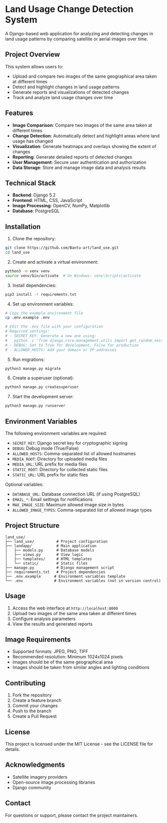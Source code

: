 # Land Usage Change Detection System

A Django-based web application for analyzing and detecting changes in land usage patterns by comparing satellite or aerial images over time.

## Project Overview

This system allows users to:
- Upload and compare two images of the same geographical area taken at different times
- Detect and highlight changes in land usage patterns
- Generate reports and visualizations of detected changes
- Track and analyze land usage changes over time

## Features

- **Image Comparison**: Compare two images of the same area taken at different times
- **Change Detection**: Automatically detect and highlight areas where land usage has changed
- **Visualization**: Generate heatmaps and overlays showing the extent of changes
- **Reporting**: Generate detailed reports of detected changes
- **User Management**: Secure user authentication and authorization
- **Data Storage**: Store and manage image data and analysis results

## Technical Stack

- **Backend**: Django 5.2
- **Frontend**: HTML, CSS, JavaScript
- **Image Processing**: OpenCV, NumPy, Matplotlib
- **Database**: PostgreSQL

## Installation

1. Clone the repository:
```bash
git clone https://github.com/Bantu-art/land_use.git
cd land_use
```

2. Create and activate a virtual environment:
```bash
python3 -m venv venv
source venv/bin/activate  # On Windows: venv\Scripts\activate
```

3. Install dependencies:
```bash
pip3 install -r requirements.txt
```

4. Set up environment variables:
```bash
# Copy the example environment file
cp .env.example .env

# Edit the .env file with your configuration
# Required settings:
# - SECRET_KEY: Generate a new one using:
#   python -c 'from django.core.management.utils import get_random_secret_key; print(get_random_secret_key())'
# - DEBUG: Set to True for development, False for production
# - ALLOWED_HOSTS: Add your domain or IP addresses
```

5. Run migrations:
```bash
python3 manage.py migrate
```

6. Create a superuser (optional):
```bash
python3 manage.py createsuperuser
```

7. Start the development server:
```bash
python3 manage.py runserver
```

## Environment Variables

The following environment variables are required:

- `SECRET_KEY`: Django secret key for cryptographic signing
- `DEBUG`: Debug mode (True/False)
- `ALLOWED_HOSTS`: Comma-separated list of allowed hostnames
- `MEDIA_ROOT`: Directory for uploaded media files
- `MEDIA_URL`: URL prefix for media files
- `STATIC_ROOT`: Directory for collected static files
- `STATIC_URL`: URL prefix for static files

Optional variables:
- `DATABASE_URL`: Database connection URL (if using PostgreSQL)
- `EMAIL_*`: Email settings for notifications
- `MAX_IMAGE_SIZE`: Maximum allowed image size in bytes
- `ALLOWED_IMAGE_TYPES`: Comma-separated list of allowed image types

## Project Structure

```
land_use/
├── land_use/          # Project configuration
├── landapp/           # Main application
│   ├── models.py      # Database models
│   ├── views.py       # View logic
│   ├── templates/     # HTML templates
│   └── static/        # Static files
├── manage.py          # Django management script
├── requirements.txt   # Project dependencies
├── .env.example      # Environment variables template
└── .env              # Environment variables (not in version control)
```

## Usage

1. Access the web interface at `http://localhost:8000`
2. Upload two images of the same area taken at different times
3. Configure analysis parameters
4. View the results and generated reports

## Image Requirements

- Supported formats: JPEG, PNG, TIFF
- Recommended resolution: Minimum 1024x1024 pixels
- Images should be of the same geographical area
- Images should be taken from similar angles and lighting conditions

## Contributing

1. Fork the repository
2. Create a feature branch
3. Commit your changes
4. Push to the branch
5. Create a Pull Request

## License

This project is licensed under the MIT License - see the LICENSE file for details.

## Acknowledgments

- Satellite imagery providers
- Open-source image processing libraries
- Django community

## Contact

For questions or support, please contact the project maintainers.
